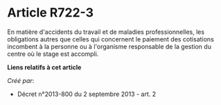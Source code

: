 # Article R722-3

En matière d'accidents du travail et de maladies professionnelles, les obligations autres que celles qui concernent le
paiement des cotisations incombent à la personne ou à l'organisme responsable de la gestion du centre où le stage est
accompli.

**Liens relatifs à cet article**

_Créé par_:

  - Décret n°2013-800 du 2 septembre 2013 - art. 2
